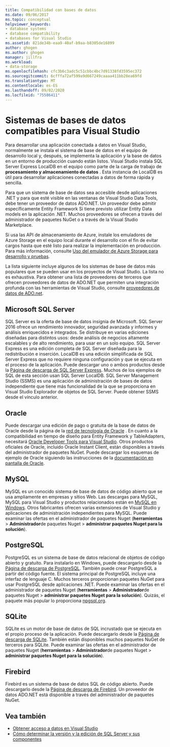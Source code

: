 ```yaml
---
title: Compatibilidad con bases de datos
ms.date: 09/06/2017
ms.topic: conceptual
helpviewer_keywords:
- database systems
- database compatibility
- databases for Visual Studio
ms.assetid: 821de34b-eaa9-40af-b9aa-b8305de16899
author: ghogen
ms.author: ghogen
manager: jillfra
ms.workload:
- data-storage
ms.openlocfilehash: cfc3b6c3adc5c51cbbc4bc7d91338fd3595ec372
ms.sourcegitcommit: 6cfffa72af599a9d667249caaaa411bb28ea69fd
ms.translationtype: MT
ms.contentlocale: es-ES
ms.lasthandoff: 09/02/2020
ms.locfileid: "75586411"
---
```

# <a name="compatible-database-systems-for-visual-studio"></a>Sistemas de bases de datos compatibles para Visual Studio

Para desarrollar una aplicación conectada a datos en Visual Studio, normalmente se instala el sistema de base de datos en el equipo de desarrollo local y, después, se implementa la aplicación y la base de datos en un entorno de producción cuando están listos. Visual Studio instala SQL Server Express LocalDB en el equipo como parte de la carga de trabajo de **procesamiento y almacenamiento de datos** . Esta instancia de LocalDB es útil para desarrollar aplicaciones conectadas a datos de forma rápida y sencilla.

Para que un sistema de base de datos sea accesible desde aplicaciones .NET y para que esté visible en las ventanas de Visual Studio Data Tools, debe tener un proveedor de datos ADO.NET. Un proveedor debe admitir específicamente Entity Framework Si tiene previsto utilizar Entity Data models en la aplicación .NET. Muchos proveedores se ofrecen a través del administrador de paquetes NuGet o a través de la Visual Studio Marketplace.

Si usa las API de almacenamiento de Azure, instale los emuladores de Azure Storage en el equipo local durante el desarrollo con el fin de evitar cargos hasta que esté listo para realizar la implementación en producción. Para más información, consulte [Uso del emulador de Azure Storage para desarrollo y pruebas](/azure/storage/common/storage-use-emulator).

La lista siguiente incluye algunos de los sistemas de base de datos más populares que se pueden usar en los proyectos de Visual Studio. La lista no es exhaustiva. Para obtener una lista de proveedores de terceros que ofrecen proveedores de datos de ADO.NET que permiten una integración profunda con las herramientas de Visual Studio, consulte [proveedores de datos de ADO.net](/dotnet/framework/data/adonet/data-providers).

## <a name="microsoft-sql-server"></a>Microsoft SQL Server

SQL Server es la oferta de base de datos insignia de Microsoft. SQL Server 2016 ofrece un rendimiento innovador, seguridad avanzada y informes y análisis enriquecidos e integrados. Se distribuye en varias ediciones diseñadas para distintos usos: desde análisis de negocios altamente escalables y de alto rendimiento, para usar en un solo equipo. SQL Server Express es una edición completa de SQL Server diseñada para la redistribución e inserción.  LocalDB es una edición simplificada de SQL Server Express que no requiere ninguna configuración y que se ejecuta en el proceso de la aplicación. Puede descargar uno o ambos productos desde la [Página de descarga de SQL Server Express](https://www.microsoft.com/sql-server/sql-server-editions-express). Muchos de los ejemplos de SQL de esta sección usan SQL Server LocalDB. SQL Server Management Studio (SSMS) es una aplicación de administración de bases de datos independiente que tiene más funcionalidad de la que se proporciona en Visual Studio Explorador de objetos de SQL Server. Puede obtener SSMS desde el vínculo anterior.

## <a name="oracle"></a>Oracle

Puede descargar una edición de pago o gratuita de la base de datos de Oracle desde la página de la [red de tecnología de Oracle](https://www.oracle.com/database/technologies/oracle-database-software-downloads.html) . En cuanto a la compatibilidad en tiempo de diseño para Entity Framework y TableAdapters, necesitará [Oracle Developer Tools para Visual Studio](https://www.oracle.com/database/technologies/developer-tools/visual-studio/). Otros productos oficiales de Oracle, incluido Oracle Instant Client, están disponibles a través del administrador de paquetes NuGet. Puede descargar los esquemas de ejemplo de Oracle siguiendo las instrucciones de la [documentación en pantalla de Oracle](https://docs.oracle.com/cd/E11882_01/server.112/e10831/toc.htm).

## <a name="mysql"></a>MySQL

MySQL es un conocido sistema de base de datos de código abierto que se usa ampliamente en empresas y sitios Web. Las descargas para MySQL, MySQL para Visual Studio y productos relacionados están en [MySQL en Windows](https://www.mysql.com/why-mysql/windows/). Otros fabricantes ofrecen varias extensiones de Visual Studio y aplicaciones de administración independientes para MySQL. Puede examinar las ofertas en el administrador de paquetes Nuget (**herramientas**  >  **Administrador**de paquetes Nuget  >  **administrar paquetes Nuget para la solución**).

## <a name="postgresql"></a>PostgreSQL

PostgreSQL es un sistema de base de datos relacional de objetos de código abierto y gratuito. Para instalarlo en Windows, puede descargarlo desde la [Página de descarga de PostgreSQL](https://www.postgresql.org/download/windows/). También puede crear PostgreSQL a partir del código fuente. El sistema principal de PostgreSQL incluye una interfaz de lenguaje C. Muchos terceros proporcionan paquetes NuGet para usar PostgreSQL desde aplicaciones .NET. Puede examinar las ofertas en el administrador de paquetes Nuget (**herramientas**  >  **Administrador**de paquetes Nuget  >  **administrar paquetes Nuget para la solución**). Quizás, el paquete más popular lo proporciona [npgsql.org](http://www.npgsql.org).

## <a name="sqlite"></a>SQLite

SQLite es un motor de base de datos de SQL incrustado que se ejecuta en el propio proceso de la aplicación. Puede descargarlo desde la [Página de descarga de SQLite](https://www.sqlite.org/download.html). También están disponibles muchos paquetes NuGet de terceros para SQLite. Puede examinar las ofertas en el administrador de paquetes Nuget (**herramientas**  >  **Administrador**de paquetes Nuget  >  **administrar paquetes Nuget para la solución**).

## <a name="firebird"></a>Firebird

Firebird es un sistema de base de datos SQL de código abierto. Puede descargarlo desde la [Página de descarga de Firebird](http://firebirdsql.org/en/downloads/). Un proveedor de datos ADO.NET está disponible a través del administrador de paquetes NuGet.

## <a name="see-also"></a>Vea también

- [Obtener acceso a datos en Visual Studio](../data-tools/accessing-data-in-visual-studio.md)
- [Cómo determinar la versión y la edición de SQL Server y sus componentes](https://support.microsoft.com/help/321185/how-to-determine-the-version-edition-and-update-level-of-sql-server-an)
